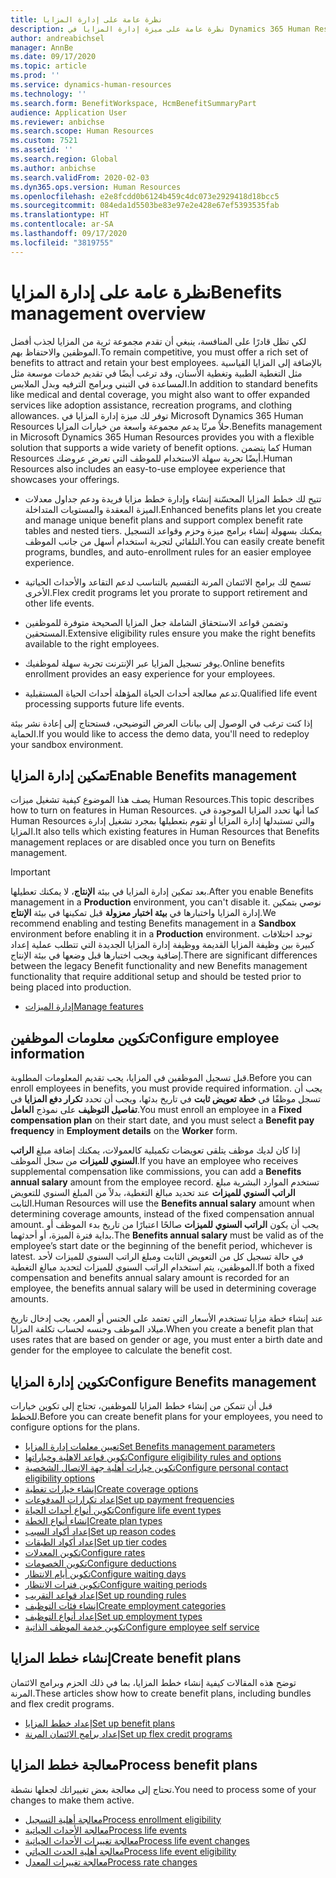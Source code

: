 ```yaml
---
title: نظرة عامة على إدارة المزايا
description: نظرة عامة على ميزة إدارة المزايا في Dynamics 365 Human Resources. يمكنك تزويد موظفيك بخيارات المزايا الممتدة مع تجربة سهلة الاستخدام عبر الإنترنت.
author: andreabichsel
manager: AnnBe
ms.date: 09/17/2020
ms.topic: article
ms.prod: ''
ms.service: dynamics-human-resources
ms.technology: ''
ms.search.form: BenefitWorkspace, HcmBenefitSummaryPart
audience: Application User
ms.reviewer: anbichse
ms.search.scope: Human Resources
ms.custom: 7521
ms.assetid: ''
ms.search.region: Global
ms.author: anbichse
ms.search.validFrom: 2020-02-03
ms.dyn365.ops.version: Human Resources
ms.openlocfilehash: e2e8fcdd0b6124b459c4dc073e2929418d18bcc5
ms.sourcegitcommit: 084eda1d5503be83e97e2e428e67ef5393535fab
ms.translationtype: HT
ms.contentlocale: ar-SA
ms.lasthandoff: 09/17/2020
ms.locfileid: "3819755"
---
```

# <a name="benefits-management-overview"></a><span data-ttu-id="51048-104">نظرة عامة على إدارة المزايا</span><span class="sxs-lookup"><span data-stu-id="51048-104">Benefits management overview</span></span>

<span data-ttu-id="51048-105">لكي تظل قادرًا على المنافسة، ينبغي أن تقدم مجموعة ثرية من المزايا لجذب أفضل الموظفين والاحتفاظ بهم.</span><span class="sxs-lookup"><span data-stu-id="51048-105">To remain competitive, you must offer a rich set of benefits to attract and retain your best employees.</span></span> <span data-ttu-id="51048-106">بالإضافة إلى المزايا القياسية مثل التغطية الطبية وتغطية الأسنان، وقد ترغب أيضًا في تقديم خدمات موسعة مثل المساعدة في التبني وبرامج الترفيه وبدل الملابس.</span><span class="sxs-lookup"><span data-stu-id="51048-106">In addition to standard benefits like medical and dental coverage, you might also want to offer expanded services like adoption assistance, recreation programs, and clothing allowances.</span></span> <span data-ttu-id="51048-107">توفر لك ميزة إدارة المزايا في Microsoft Dynamics 365 Human Resources حلاً مرنًا يدعم مجموعة واسعة من خيارات المزايا.</span><span class="sxs-lookup"><span data-stu-id="51048-107">Benefits management in Microsoft Dynamics 365 Human Resources provides you with a flexible solution that supports a wide variety of benefit options.</span></span> <span data-ttu-id="51048-108">كما يتضمن Human Resources أيضًا تجربة سهلة الاستخدام للموظف التي تعرض عروضك.</span><span class="sxs-lookup"><span data-stu-id="51048-108">Human Resources also includes an easy-to-use employee experience that showcases your offerings.</span></span>

- <span data-ttu-id="51048-109">تتيح لك خطط المزايا المحسّنة إنشاء وإدارة خطط مزايا فريدة ودعم جداول معدلات الميزة المعقدة والمستويات المتداخلة.</span><span class="sxs-lookup"><span data-stu-id="51048-109">Enhanced benefits plans let you create and manage unique benefit plans and support complex benefit rate tables and nested tiers.</span></span> <span data-ttu-id="51048-110">يمكنك بسهولة إنشاء برامج ميزة وحزم وقواعد التسجيل التلقائي لتجربة استخدام أسهل من جانب الموظف.</span><span class="sxs-lookup"><span data-stu-id="51048-110">You can easily create benefit programs, bundles, and auto-enrollment rules for an easier employee experience.</span></span>

- <span data-ttu-id="51048-111">تسمح لك برامج الائتمان المرنة التقسيم بالتناسب لدعم التقاعد والأحداث الحياتية الأخرى.</span><span class="sxs-lookup"><span data-stu-id="51048-111">Flex credit programs let you prorate to support retirement and other life events.</span></span>

- <span data-ttu-id="51048-112">وتضمن قواعد الاستحقاق الشاملة جعل المزايا الصحيحة متوفرة للموظفين المستحقين.</span><span class="sxs-lookup"><span data-stu-id="51048-112">Extensive eligibility rules ensure you make the right benefits available to the right employees.</span></span>

- <span data-ttu-id="51048-113">يوفر تسجيل المزايا عبر الإنترنت تجربة سهلة لموظفيك.</span><span class="sxs-lookup"><span data-stu-id="51048-113">Online benefits enrollment provides an easy experience for your employees.</span></span>

- <span data-ttu-id="51048-114">تدعم معالجة أحداث الحياة المؤهلة أحداث الحياة المستقبلية.</span><span class="sxs-lookup"><span data-stu-id="51048-114">Qualified life event processing supports future life events.</span></span>

<span data-ttu-id="51048-115">إذا كنت ترغب في الوصول إلى بيانات العرض التوضيحي‬، فستحتاج إلى إعادة نشر بيئة الحماية.</span><span class="sxs-lookup"><span data-stu-id="51048-115">If you would like to access the demo data, you'll need to redeploy your sandbox environment.</span></span>

## <a name="enable-benefits-management"></a><span data-ttu-id="51048-116">تمكين إدارة المزايا</span><span class="sxs-lookup"><span data-stu-id="51048-116">Enable Benefits management</span></span>

<span data-ttu-id="51048-117">يصف هذا الموضوع كيفية تشغيل ميزات Human Resources.</span><span class="sxs-lookup"><span data-stu-id="51048-117">This topic describes how to turn on features in Human Resources.</span></span> <span data-ttu-id="51048-118">كما أنها تحدد المزايا الموجودة في Human Resources والتي تستبدلها إدارة المزايا أو تقوم بتعطيلها بمجرد تشغيل إدارة المزايا.</span><span class="sxs-lookup"><span data-stu-id="51048-118">It also tells which existing features in Human Resources that Benefits management replaces or are disabled once you turn on Benefits management.</span></span>

> [!IMPORTANT]
> <span data-ttu-id="51048-119">بعد تمكين إدارة المزايا في بيئة **الإنتاج**، لا يمكنك تعطيلها.</span><span class="sxs-lookup"><span data-stu-id="51048-119">After you enable Benefits management in a **Production** environment, you can't disable it.</span></span> <span data-ttu-id="51048-120">نوصي بتمكين إدارة المزايا واختبارها في **بيئة اختبار معزولة** قبل تمكينها في بيئة **الإنتاج**.</span><span class="sxs-lookup"><span data-stu-id="51048-120">We recommend enabling and testing Benefits management in a **Sandbox** environment before enabling it in a **Production** environment.</span></span> <span data-ttu-id="51048-121">توجد اختلافات كبيرة بين وظيفة المزايا القديمة ووظيفة إدارة المزايا الجديدة التي تتطلب عملية إعداد إضافية ويجب اختبارها قبل وضعها في بيئة الإنتاج.</span><span class="sxs-lookup"><span data-stu-id="51048-121">There are significant differences between the legacy Benefit functionality and new Benefits management functionality that require additional setup and should be tested prior to being placed into production.</span></span>

- [<span data-ttu-id="51048-122">إدارة الميزات</span><span class="sxs-lookup"><span data-stu-id="51048-122">Manage features</span></span>](hr-admin-manage-features.md)

## <a name="configure-employee-information"></a><span data-ttu-id="51048-123">تكوين معلومات الموظفين</span><span class="sxs-lookup"><span data-stu-id="51048-123">Configure employee information</span></span>

<span data-ttu-id="51048-124">قبل تسجيل الموظفين في المزايا، يجب تقديم المعلومات المطلوبة.</span><span class="sxs-lookup"><span data-stu-id="51048-124">Before you can enroll employees in benefits, you must provide required information.</span></span> <span data-ttu-id="51048-125">يجب أن تسجل موظفًا في **خطة تعويض ثابت** في تاريخ بدئها، ويجب أن تحدد **تكرار دفع المزايا** في **تفاصيل التوظيف** على نموذج **العامل**.</span><span class="sxs-lookup"><span data-stu-id="51048-125">You must enroll an employee in a **Fixed compensation plan** on their start date, and you must select a **Benefit pay frequency** in **Employment details** on the **Worker** form.</span></span>

<span data-ttu-id="51048-126">إذا كان لديك موظف يتلقى تعويضات تكميلية كالعمولات، يمكنك إضافة مبلغ **الراتب السنوي للميزات** من سجل الموظف.</span><span class="sxs-lookup"><span data-stu-id="51048-126">If you have an employee who receives supplemental compensation like commissions, you can add a **Benefits annual salary** amount from the employee record.</span></span> <span data-ttu-id="51048-127">تستخدم الموارد البشرية مبلغ **الراتب السنوي للميزات** عند تحديد مبالغ التغطية، بدلاً من المبلغ السنوي للتعويض الثابت.</span><span class="sxs-lookup"><span data-stu-id="51048-127">Human Resources will use the **Benefits annual salary** amount when determining coverage amounts, instead of the fixed compensation annual amount.</span></span> <span data-ttu-id="51048-128">يجب أن يكون **الراتب السنوي للميزات** صالحًا اعتبارًا من تاريخ بدء الموظف أو بداية فترة الميزة، أو أحدثهما.</span><span class="sxs-lookup"><span data-stu-id="51048-128">The **Benefits annual salary** must be valid as of the employee’s start date or the beginning of the benefit period, whichever is latest.</span></span> <span data-ttu-id="51048-129">في حالة تسجيل كل من التعويض الثابت ومبلغ الراتب السنوي للميزات لأحد الموظفين، يتم استخدام الراتب السنوي للميزات لتحديد مبالغ التغطية.</span><span class="sxs-lookup"><span data-stu-id="51048-129">If both a fixed compensation and benefits annual salary amount is recorded for an employee, the benefits annual salary will be used in determining coverage amounts.</span></span>

<span data-ttu-id="51048-130">عند إنشاء خطة مزايا تستخدم الأسعار التي تعتمد على الجنس أو العمر، يجب إدخال تاريخ ميلاد الموظف وجنسه لحساب تكلفة المزايا.</span><span class="sxs-lookup"><span data-stu-id="51048-130">When you create a benefit plan that uses rates that are based on gender or age, you must enter a birth date and gender for the employee to calculate the benefit cost.</span></span>

## <a name="configure-benefits-management"></a><span data-ttu-id="51048-131">تكوين إدارة المزايا</span><span class="sxs-lookup"><span data-stu-id="51048-131">Configure Benefits management</span></span>

<span data-ttu-id="51048-132">قبل أن تتمكن من إنشاء خطط المزايا للموظفين، تحتاج إلى تكوين خيارات للخطط.</span><span class="sxs-lookup"><span data-stu-id="51048-132">Before you can create benefit plans for your employees, you need to configure options for the plans.</span></span>

- [<span data-ttu-id="51048-133">تعيين معلمات إدارة المزايا</span><span class="sxs-lookup"><span data-stu-id="51048-133">Set Benefits management parameters</span></span>](hr-benefits-setup-parameters.md)
- [<span data-ttu-id="51048-134">تكوين قواعد الاهلية وخياراتها</span><span class="sxs-lookup"><span data-stu-id="51048-134">Configure eligibility rules and options</span></span>](hr-benefits-setup-eligibility-rules.md)
- [<span data-ttu-id="51048-135">تكوين خيارات أهلية جهة الاتصال الشخصية</span><span class="sxs-lookup"><span data-stu-id="51048-135">Configure personal contact eligibility options</span></span>](hr-benefits-setup-contact-eligibility-options.md)
- [<span data-ttu-id="51048-136">إنشاء خيارات تغطية</span><span class="sxs-lookup"><span data-stu-id="51048-136">Create coverage options</span></span>](hr-benefits-setup-coverage-options.md)
- [<span data-ttu-id="51048-137">إعداد تكرارات المدفوعات</span><span class="sxs-lookup"><span data-stu-id="51048-137">Set up payment frequencies</span></span>](hr-benefits-setup-payment-frequencies.md)
- [<span data-ttu-id="51048-138">تكوين أنواع أحداث الحياة</span><span class="sxs-lookup"><span data-stu-id="51048-138">Configure life event types</span></span>](hr-benefits-setup-life-event-types.md)
- [<span data-ttu-id="51048-139">إنشاء أنواع الخطة</span><span class="sxs-lookup"><span data-stu-id="51048-139">Create plan types</span></span>](hr-benefits-setup-plan-types.md)
- [<span data-ttu-id="51048-140">إعداد أكواد السبب</span><span class="sxs-lookup"><span data-stu-id="51048-140">Set up reason codes</span></span>](hr-benefits-setup-reason-codes.md)
- [<span data-ttu-id="51048-141">إعداد أكواد الطبقات</span><span class="sxs-lookup"><span data-stu-id="51048-141">Set up tier codes</span></span>](hr-benefits-setup-tier-codes.md)
- [<span data-ttu-id="51048-142">تكوين المعدلات</span><span class="sxs-lookup"><span data-stu-id="51048-142">Configure rates</span></span>](hr-benefits-setup-rates.md)
- [<span data-ttu-id="51048-143">تكوين الخصومات</span><span class="sxs-lookup"><span data-stu-id="51048-143">Configure deductions</span></span>](hr-benefits-setup-deductions.md)
- [<span data-ttu-id="51048-144">تكوين أيام الانتظار</span><span class="sxs-lookup"><span data-stu-id="51048-144">Configure waiting days</span></span>](hr-benefits-setup-waiting-days.md)
- [<span data-ttu-id="51048-145">تكوين فترات الانتظار</span><span class="sxs-lookup"><span data-stu-id="51048-145">Configure waiting periods</span></span>](hr-benefits-setup-waiting-periods.md)
- [<span data-ttu-id="51048-146">إعداد قواعد التقريب</span><span class="sxs-lookup"><span data-stu-id="51048-146">Set up rounding rules</span></span>](hr-benefits-setup-rounding-rules.md)
- [<span data-ttu-id="51048-147">إنشاء فئات التوظيف</span><span class="sxs-lookup"><span data-stu-id="51048-147">Create employment categories</span></span>](hr-benefits-setup-employment-categories.md)
- [<span data-ttu-id="51048-148">إعداد أنواع التوظيف</span><span class="sxs-lookup"><span data-stu-id="51048-148">Set up employment types</span></span>](hr-benefits-setup-employment-types.md)
- [<span data-ttu-id="51048-149">تكوين خدمة الموظف الذاتية</span><span class="sxs-lookup"><span data-stu-id="51048-149">Configure employee self service</span></span>](hr-benefits-setup-employee-self-service.md)

## <a name="create-benefit-plans"></a><span data-ttu-id="51048-150">إنشاء خطط المزايا</span><span class="sxs-lookup"><span data-stu-id="51048-150">Create benefit plans</span></span>

<span data-ttu-id="51048-151">توضح هذه المقالات كيفية إنشاء خطط المزايا، بما في ذلك الحزم وبرامج الائتمان المرنة.</span><span class="sxs-lookup"><span data-stu-id="51048-151">These articles show how to create benefit plans, including bundles and flex credit programs.</span></span>

- [<span data-ttu-id="51048-152">إعداد خطط المزايا</span><span class="sxs-lookup"><span data-stu-id="51048-152">Set up benefit plans</span></span>](hr-benefits-plans-setup.md)
- [<span data-ttu-id="51048-153">إعداد برامج الائتمان المرنة</span><span class="sxs-lookup"><span data-stu-id="51048-153">Set up flex credit programs</span></span>](hr-benefits-plans-flex-credit-programs.md)

## <a name="process-benefit-plans"></a><span data-ttu-id="51048-154">معالجة خطط المزايا</span><span class="sxs-lookup"><span data-stu-id="51048-154">Process benefit plans</span></span>

<span data-ttu-id="51048-155">تحتاج إلى معالجة بعض تغييراتك لجعلها نشطة.</span><span class="sxs-lookup"><span data-stu-id="51048-155">You need to process some of your changes to make them active.</span></span>

- [<span data-ttu-id="51048-156">معالجة أهلية التسجيل‬</span><span class="sxs-lookup"><span data-stu-id="51048-156">Process enrollment eligibility</span></span>](hr-benefits-process-enrollment-eligibility.md)
- [<span data-ttu-id="51048-157">معالجة الأحداث الحياتية</span><span class="sxs-lookup"><span data-stu-id="51048-157">Process life events</span></span>](hr-benefits-process-life-events.md)
- [<span data-ttu-id="51048-158">معالجة تغييرات الأحداث الحياتية</span><span class="sxs-lookup"><span data-stu-id="51048-158">Process life event changes</span></span>](hr-benefits-process-life-event-changes.md)
- [<span data-ttu-id="51048-159">‏‫معالجة أهلية الحدث الحياتي‬</span><span class="sxs-lookup"><span data-stu-id="51048-159">Process life event eligibility</span></span>](hr-benefits-process-life-event-eligibility.md)
- [<span data-ttu-id="51048-160">معالجة تغييرات المعدل</span><span class="sxs-lookup"><span data-stu-id="51048-160">Process rate changes</span></span>](hr-benefits-process-rate-changes.md)

